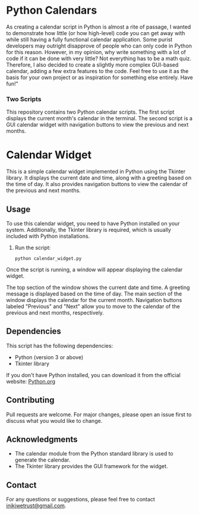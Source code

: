 # Python Calendars
As creating a calendar script in Python is almost a rite of passage, I wanted to demonstrate how little (or how high-level) code you can get away with while still having a fully functional calendar application. Some purist developers may outright disapprove of people who can only code in Python for this reason. However, in my opinion, why write something with a lot of code if it can be done with very little? Not everything has to be a math quiz. Therefore, I also decided to create a slightly more complex GUI-based calendar, adding a few extra features to the code. Feel free to use it as the basis for your own project or as inspiration for something else entirely. Have fun!"

### Two Scripts
This repository contains two Python calendar scripts. The first script displays the current month's calendar in the terminal. The second script is a GUI calendar widget with navigation buttons to view the previous and next months.

# Calendar Widget
This is a simple calendar widget implemented in Python using the Tkinter library. It displays the current date and time, along with a greeting based on the time of day. It also provides navigation buttons to view the calendar of the previous and next months.

## Usage
To use this calendar widget, you need to have Python installed on your system. Additionally, the Tkinter library is required, which is usually included with Python installations.

1. Run the script:

   ```shell
   python calendar_widget.py

Once the script is running, a window will appear displaying the calendar widget.

The top section of the window shows the current date and time.
A greeting message is displayed based on the time of day.
The main section of the window displays the calendar for the current month.
Navigation buttons labeled "Previous" and "Next" allow you to move to the calendar of the previous and next months, respectively.

## Dependencies
This script has the following dependencies:

- Python (version 3 or above)
- Tkinter library

If you don't have Python installed, you can download it from the official website: [Python.org](https://www.python.org/downloads/)

## Contributing
Pull requests are welcome. For major changes, please open an issue first to discuss what you would like to change.

## Acknowledgments
- The calendar module from the Python standard library is used to generate the calendar.
- The Tkinter library provides the GUI framework for the widget.

## Contact
For any questions or suggestions, please feel free to contact injkjwetrust@gmail.com.
